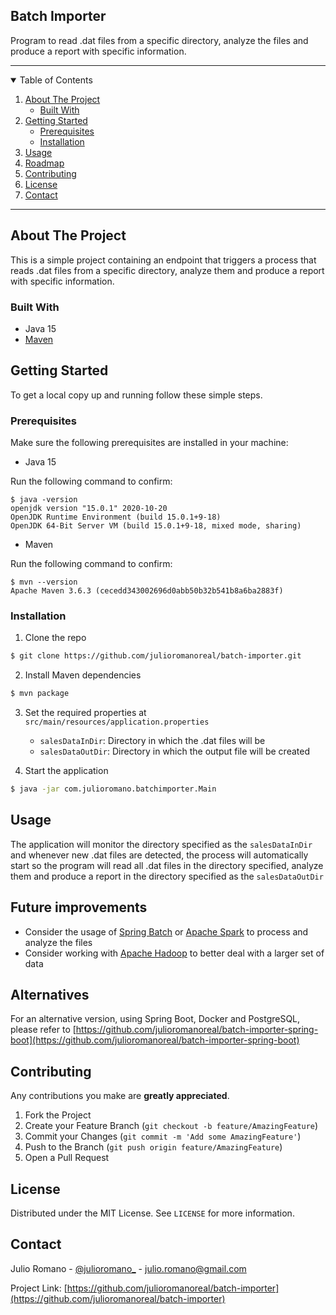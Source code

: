 ## Batch Importer

Program to read .dat files from a specific directory, analyze the files and produce a report with specific information.

-----

<details open="open">
  <summary>Table of Contents</summary>
  <ol>
    <li>
      <a href="#about-the-project">About The Project</a>
      <ul>
        <li><a href="#built-with">Built With</a></li>
      </ul>
    </li>
    <li>
      <a href="#getting-started">Getting Started</a>
      <ul>
        <li><a href="#prerequisites">Prerequisites</a></li>
        <li><a href="#installation">Installation</a></li>
      </ul>
    </li>
    <li><a href="#usage">Usage</a></li>
    <li><a href="#roadmap">Roadmap</a></li>
    <li><a href="#contributing">Contributing</a></li>
    <li><a href="#license">License</a></li>
    <li><a href="#contact">Contact</a></li>
  </ol>
</details>

---

## About The Project

This is a simple project containing an endpoint that triggers a process that reads .dat files from a specific directory, analyze them and produce a report with specific information.

### Built With

* Java 15
* [Maven](https://github.com/apache/maven)

## Getting Started

To get a local copy up and running follow these simple steps.

### Prerequisites

Make sure the following prerequisites are installed in your machine:

* Java 15

Run the following command to confirm:

```sh-session
$ java -version
openjdk version "15.0.1" 2020-10-20
OpenJDK Runtime Environment (build 15.0.1+9-18)
OpenJDK 64-Bit Server VM (build 15.0.1+9-18, mixed mode, sharing)
```

* Maven


Run the following command to confirm:

```sh-session
$ mvn --version
Apache Maven 3.6.3 (cecedd343002696d0abb50b32b541b8a6ba2883f)
```



### Installation

1. Clone the repo
```sh
$ git clone https://github.com/julioromanoreal/batch-importer.git
```
2. Install Maven dependencies
```sh
$ mvn package
```
3. Set the required properties at `src/main/resources/application.properties`
    * `salesDataInDir`: Directory in which the .dat files will be
    * `salesDataOutDir`: Directory in which the output file will be created


4. Start the application
```sh
$ java -jar com.julioromano.batchimporter.Main
```

## Usage

The application will monitor the directory specified as the `salesDataInDir` and whenever new .dat files are detected, the process will automatically start so the program will read all .dat files in the directory specified, analyze them and produce a report in the directory specified as the `salesDataOutDir`

## Future improvements
* Consider the usage of [Spring Batch](https://spring.io/projects/spring-batch) or [Apache Spark](https://spark.apache.org/) to process and analyze the files
* Consider working with [Apache Hadoop](https://hadoop.apache.org/) to better deal with a larger set of data

## Alternatives

For an alternative version, using Spring Boot, Docker and PostgreSQL, please refer to [https://github.com/julioromanoreal/batch-importer-spring-boot](https://github.com/julioromanoreal/batch-importer-spring-boot)

## Contributing

Any contributions you make are **greatly appreciated**.

1. Fork the Project
2. Create your Feature Branch (`git checkout -b feature/AmazingFeature`)
3. Commit your Changes (`git commit -m 'Add some AmazingFeature'`)
4. Push to the Branch (`git push origin feature/AmazingFeature`)
5. Open a Pull Request

## License

Distributed under the MIT License. See `LICENSE` for more information.

## Contact

Julio Romano - [@julioromano_](https://twitter.com/julioromano_) - julio.romano@gmail.com

Project Link: [https://github.com/julioromanoreal/batch-importer](https://github.com/julioromanoreal/batch-importer)
